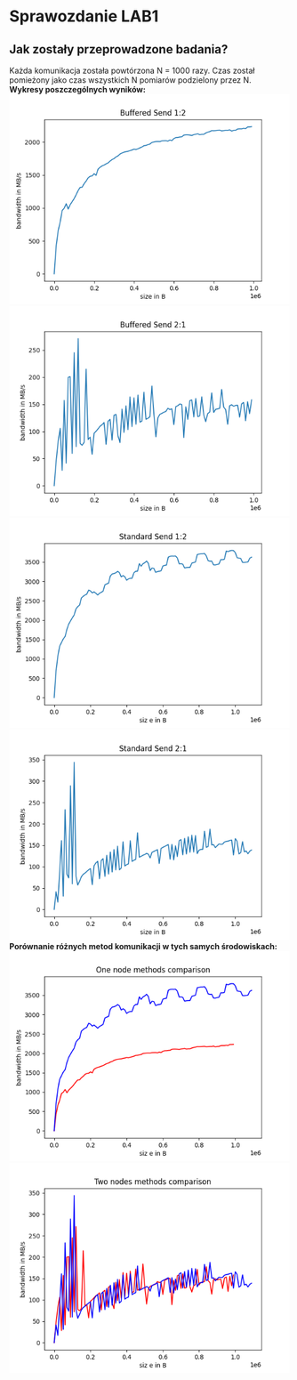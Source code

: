 
# Sprawozdanie LAB1
## Jak zostały przeprowadzone badania? <br />
Każda komunikacja została powtórzona N = 1000 razy. Czas został pomieżony jako czas wszystkich N pomiarów podzielony przez N. <br />
**Wykresy poszczególnych wyników:**
![alt_text](https://github.com/bszlacht/mpr/blob/main/plots/bs12.png)<br />
![alt_text](https://github.com/bszlacht/mpr/blob/main/plots/bs21.png)<br />
![alt_text](https://github.com/bszlacht/mpr/blob/main/plots/ss12.png)<br />
![alt_text](https://github.com/bszlacht/mpr/blob/main/plots/ss21.png)<br />
**Porównanie różnych metod komunikacji w tych samych środowiskach:**
![alt_text](https://github.com/bszlacht/mpr/blob/main/plots/comparisononenode.png)<br />
![alt_text](https://github.com/bszlacht/mpr/blob/main/plots/twonodescomparison.png)<br />



